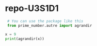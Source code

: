 
# repo-U3S1D1
```py
 # You can use the package like this
 from prime_number.autre import agrandir

x = 9
print(agrandir(x))

 ```